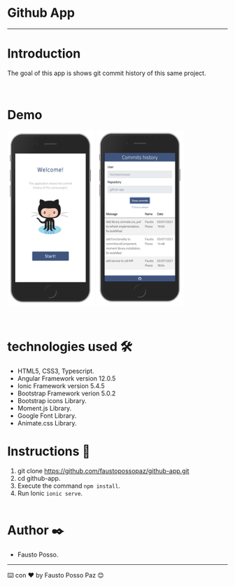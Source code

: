 # **Github App**
---
# Introduction

The goal of this app is shows git commit history of this same project. 

&nbsp;

# Demo 

<img width="200px" height="400px" src="src/assets/imgs/demo1.png">
<img width="200px" height="400px" src="src/assets/imgs/demo2.png">

&nbsp;

# technologies used 🛠️

- HTML5, CSS3, Typescript.
- Angular Framework version 12.0.5
- Ionic Framework version 5.4.5
- Bootstrap Framework verion 5.0.2
- Bootstrap icons Library.
- Moment.js Library.
- Google Font Library.
- Animate.css Library.

# Instructions 🚀 

1. git clone https://github.com/faustopossopaz/github-app.git
2. cd github-app.
2. Execute the command `npm install`.
3. Run Ionic `ionic serve`.
\
&nbsp;


# Author ✒️
 - Fausto Posso. 

---
⌨️ con ❤️ by Fausto Posso Paz 😊
\
&nbsp;
